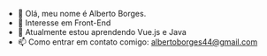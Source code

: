 - 👋 Olá, meu nome é Alberto Borges.
- 👀 Interesse em Front-End
- 🌱 Atualmente estou aprendendo Vue.js e Java
- 📫 Como entrar em contato comigo: albertoborges44@gmail.com

<!---
albertoborges44/albertoborges44 is a ✨ special ✨ repository because its `README.md` (this file) appears on your GitHub profile.
You can click the Preview link to take a look at your changes.
--->

